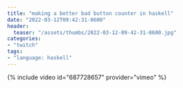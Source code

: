 ```yaml
---
title: "making a better bad button counter in haskell"
date: "2022-03-12T09:42:31-0600"
header:
  teaser: "/assets/thumbs/2022-03-12-09-42-31-0600.jpg"
categories:
- "twitch"
tags:
- "language: haskell"
---
```

{% include video id="687728657" provider="vimeo" %}
